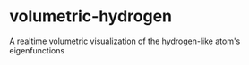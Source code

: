 # volumetric-hydrogen
A realtime volumetric visualization of the hydrogen-like atom's eigenfunctions
